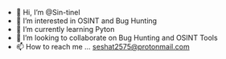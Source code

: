 - 👋 Hi, I’m @Sin-tinel
- 👀 I’m interested in OSINT and Bug Hunting
- 🌱 I’m currently learning Pyton
- 💞️ I’m looking to collaborate on Bug Hunting and OSINT Tools
- 📫 How to reach me ... seshat2575@protonmail.com


